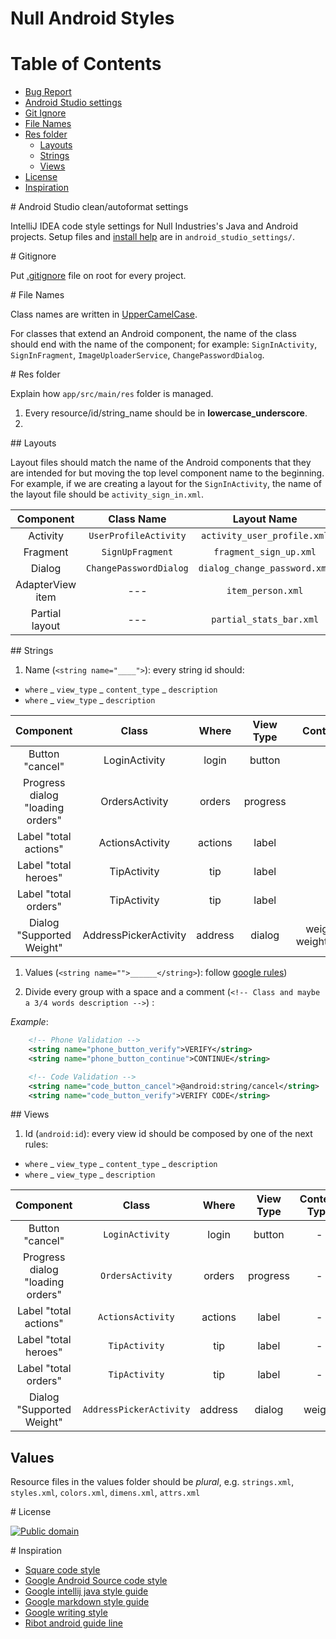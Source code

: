 Null Android Styles
======================

# Table of Contents

* [Bug Report](bug_report.md)
* [Android Studio settings](#android_studio)
* [Git Ignore](#gitignore)
* [File Names](#file_names)
* [Res folder](#res_folder)
	* [Layouts](#layouts)
	* [Strings](#strings)
	* [Views](#views)
* [License](#license)
* [Inspiration](#inspiration)

<a name="android_studio"/>
# Android Studio clean/autoformat settings

IntelliJ IDEA code style settings for Null Industries's Java and Android projects. 
Setup files and [install help](android_studio_settings/README.md) are in `android_studio_settings/`.

<a name="gitignore"/>
# Gitignore

Put [.gitignore](.gitignore) file on root for every project.

<a name="file_names"/>
# File Names

Class names are written in [UpperCamelCase](http://en.wikipedia.org/wiki/CamelCase). 

For classes that extend an Android component, the name of the class should end with the name of the component; for example: `SignInActivity`, `SignInFragment`, `ImageUploaderService`, `ChangePasswordDialog`.

<a name="res_folder"/>
# Res folder

Explain how `app/src/main/res` folder is managed.

1. Every resource/id/string_name should be in __lowercase_underscore__.
1. 

<a name="layouts"/>
## Layouts

Layout files should match the name of the Android components that they are intended for but moving the top level component name to the beginning. For example, if we are creating a layout for the `SignInActivity`, the name of the layout file should be `activity_sign_in.xml`.

|     Component    |       Class Name       |          Layout Name         |
|:----------------:|:----------------------:|:----------------------------:|
| Activity         | `UserProfileActivity`  | `activity_user_profile.xml`  |
| Fragment         | `SignUpFragment`       | `fragment_sign_up.xml`       |
| Dialog           | `ChangePasswordDialog` | `dialog_change_password.xml` |
| AdapterView item | ---                    | `item_person.xml`            |
| Partial layout   | ---                    | `partial_stats_bar.xml`      |

<a name="strings"/>
## Strings

1. Name (`<string name="____">`): every string id should:
  - `where` _ `view_type` _ `content_type` _ `description`
  - `where` _ `view_type` _ `description`

|             Component            |         Class         |  Where  | View Type |          Content Type         |   Description   |                             Name                            |
|:--------------------------------:|:---------------------:|:-------:|:---------:|:-----------------------------:|:---------------:|:-----------------------------------------------------------:|
| Button "cancel"                  | LoginActivity         | login   | button    | -                             | cancel          | login_button_cancel                                         |
| Progress dialog "loading orders" | OrdersActivity        | orders  | progress  | -                             | loading         | orders_progress_loading                                     |
| Label "total actions"            | ActionsActivity       | actions | label     | -                             | total           | actions_label_total                                         |
| Label "total heroes"             | TipActivity           | tip     | label     | -                             | total_heroes    | tip_label_total_heroes                                      |
| Label "total orders"             | TipActivity           | tip     | label     | -                             | total_orders    | tip_label_total_orders                                      |
| Dialog "Supported Weight"        | AddressPickerActivity | address | dialog    | weight_title / weight_message | title / message | address_dialog_weight_title / address_dialog_weight_message |

1. Values (`<string name="">______</string>`): follow [google rules](https://www.google.com/design/spec/style/writing.html#))

1. Divide every group with a space and a comment (`<!-- Class and maybe a 3/4 words description -->`) :

*Example*:
```xml
    <!-- Phone Validation -->
    <string name="phone_button_verify">VERIFY</string>
    <string name="phone_button_continue">CONTINUE</string>

    <!-- Code Validation -->
    <string name="code_button_cancel">@android:string/cancel</string>
    <string name="code_button_verify">VERIFY CODE</string>
```

<a name="views"/>
## Views

1. Id (`android:id`): every view id should be composed by one of the next rules:
  - `where` _ `view_type` _ `content_type` _ `description`
  - `where` _ `view_type` _ `description`

|             Component            |          Class          |  Where  | View Type | Content Type |   Description   |                               Name                              |
|:--------------------------------:|:-----------------------:|:-------:|:---------:|:------------:|:---------------:|:---------------------------------------------------------------:|
|          Button "cancel"         |     `LoginActivity`     |  login  |   button  |       -      |      cancel     |                      `login_button_cancel`                      |
| Progress dialog "loading orders" |     `OrdersActivity`    |  orders |  progress |       -      |     loading     |                    `orders_progress_loading`                    |
|       Label "total actions"      |    `ActionsActivity`    | actions |   label   |       -      |      total      |                      `actions_label_total`                      |
|       Label "total heroes"       |      `TipActivity`      |   tip   |   label   |       -      |   total_heroes  |                     `tip_label_total_heroes`                    |
|       Label "total orders"       |      `TipActivity`      |   tip   |   label   |       -      |   total_orders  |                     `tip_label_total_orders`                    |
|     Dialog "Supported Weight"    | `AddressPickerActivity` | address |   dialog  |    weight    | title / message | `address_dialog_weight_title` / `address_dialog_weight_message` |

## Values

Resource files in the values folder should be *plural*, e.g. `strings.xml`, `styles.xml`, `colors.xml`, `dimens.xml`, `attrs.xml`

<a name="license"/>
# License

[![Public domain](https://licensebuttons.net/p/zero/1.0/88x31.png)](https://creativecommons.org/publicdomain/zero/1.0/legalcode)

<a name="inspiration"/>
# Inspiration

- [Square code style](https://github.com/square/java-code-styles)
- [Google Android Source code style](https://source.android.com/source/code-style.html)
- [Google intellij java style guide](https://raw.githubusercontent.com/google/styleguide/gh-pages/intellij-java-google-style.xml)
- [Google markdown style guide](https://github.com/google/styleguide/blob/gh-pages/docguide/style.md)
- [Google writing style](https://www.google.com/design/spec/style/writing.html)
- [Ribot android guide line](https://github.com/ribot/android-guidelines/edit/master/project_and_code_guidelines.md)

